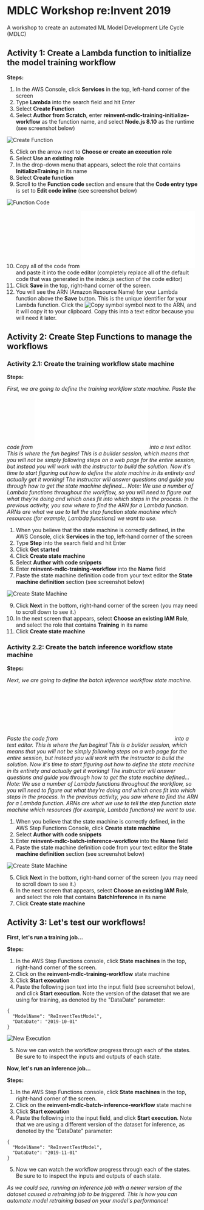 # MDLC Workshop re:Invent 2019
A workshop to create an automated ML Model Development Life Cycle (MDLC) 

## Activity 1: Create a Lambda function to initialize the model training workflow

**Steps:**

1. In the AWS Console, click **Services** in the top, left-hand corner of the screen
2. Type **Lambda** into the search field and hit Enter
3. Select **Create Function**
4. Select **Author from Scratch**, enter **reinvent-mdlc-training-initialize-workflow** as the function name, and select **Node.js 8.10** as the runtime (see screenshot below)

![Create Function](/images/create_function_training_iam.png)

5. Click on the arrow next to **Choose or create an execution role**
6. Select **Use an existing role**
7. In the drop-down menu that appears, select the role that contains **InitializeTraining** in its name
8. Select **Create function**
9. Scroll to the **Function code** section and ensure that the **Code entry type** is set to **Edit code inline** (see screenshot below)

![Function Code](/images/function_code_training.png)

10. Copy all of the code from ![here](/code/reinvent-mdlc-training-initialize-workflow.js) and paste it into the code editor (completely replace all of the default code that was generated in the index.js section of the code editor)
11. Click **Save**  in the top, right-hand corner of the screen.
12. You will see the ARN (Amazon Resource Name) for your Lambda function above the **Save** button. This is the unique identifier for your Lambda function. Click the ![Copy symbol](/images/copy_symbol.PNG) symbol next to the ARN, and it will copy it to your clipboard. Copy this into a text editor because you will need it later.


## Activity 2: Create Step Functions to manage the workflows

### Activity 2.1: Create the training workflow state machine

**Steps:**

*First, we are going to define the training workflow state machine. Paste the code from ![here](/code/reinvent-mdlc-training-workflow.txt) into a text editor.
This is where the fun begins! This is a builder session, which means that you will not be simply following steps on a web page for the entire session, but instead you will work with the instructor to build the solution. Now it's time to start figuring out how to define the state machine in its entirety and actually get it working! 
The instructor will answer questions and guide you through how to get the state machine defined...
Note: We use a number of Lambda functions throughout the workflow, so you will need to figure out what they're doing and which ones fit into which steps in the process.
In the previous activity, you saw where to find the ARN for a Lambda function. ARNs are what we use to tell the step function state machine which resources (for example, Lambda functions) we want to use.*

1. When you believe that the state machine is correctly defined, in the AWS Console, click **Services** in the top, left-hand corner of the screen
2. Type **Step** into the search field and hit Enter
3. Click **Get started**
4. Click **Create state machine**
5. Select **Author with code snippets**
6. Enter **reinvent-mdlc-training-workflow** into the **Name** field
7. Paste the state machine definition code from your text editor the **State machine definition** section (see screenshot below)

![Create State Machine](/images/create_state_machine.png)

9. Click **Next** in the bottom, right-hand corner of the screen (you may need to scroll down to see it.)
10. In the next screen that appears, select **Choose an existing IAM Role**, and select the role that contains **Training** in its name
11. Click **Create state machine**

### Activity 2.2: Create the batch inference workflow state machine

**Steps:**

*Next, we are going to define the batch inference workflow state machine. Paste the code from ![here](/code/reinvent-mdlc-batch-inference-workflow.txt) into a text editor.
This is where the fun begins! This is a builder session, which means that you will not be simply following steps on a web page for the entire session, but instead you will work with the instructor to build the solution. Now it's time to start figuring out how to define the state machine in its entirety and actually get it working! 
The instructor will answer questions and guide you through how to get the state machine defined...
Note: We use a number of Lambda functions throughout the workflow, so you will need to figure out what they're doing and which ones fit into which steps in the process.
In the previous activity, you saw where to find the ARN for a Lambda function. ARNs are what we use to tell the step function state machine which resources (for example, Lambda functions) we want to use.*

1. When you believe that the state machine is correctly defined, in the AWS Step Functions Console, click **Create state machine**
2. Select **Author with code snippets**
3. Enter **reinvent-mdlc-batch-inference-workflow** into the **Name** field
4. Paste the state machine definition code from your text editor the **State machine definition** section (see screenshot below)

![Create State Machine](/images/create_state_machine.png)

5. Click **Next** in the bottom, right-hand corner of the screen (you may need to scroll down to see it.)
6. In the next screen that appears, select **Choose an existing IAM Role**, and select the role that contains **BatchInference** in its name
7. Click **Create state machine**

## Activity 3: Let's test our workflows!

**First, let's run a training job...**

**Steps:**

1. In the AWS Step Functions console, click **State machines** in the top, right-hand corner of the screen.
2. Click on the **reinvent-mdlc-training-workflow** state machine 
3. Click **Start execution**
4. Paste the following json text into the input field (see screenshot below), and click **Start execution**. Note the version of the dataset that we are using for training, as denoted by the "DataDate" parameter:
```
{
  "ModelName": "ReInventTestModel",
  "DataDate": "2019-10-01"
}
```

![New Execution](/images/new_execution.png)

5. Now we can watch the workflow progress through each of the states. Be sure to to inspect the inputs and outputs of each state.


**Now, let's run an inference job...**

**Steps:**

1. In the AWS Step Functions console, click **State machines** in the top, right-hand corner of the screen.
2. Click on the **reinvent-mdlc-batch-inference-workflow** state machine 
3. Click **Start execution**
4. Paste the following into the input field, and click **Start execution**.  Note that we are using a different version of the dataset for inference, as denoted by the "DataDate" parameter:
```
{
  "ModelName": "ReInventTestModel",
  "DataDate": "2019-11-01"
}
```
5. Now we can watch the workflow progress through each of the states. Be sure to to inspect the inputs and outputs of each state.

*As we could see, running an inference job with a newer version of the dataset caused a retraining job to be triggered. This is how you can automate model retraining based on your model's performance!*
